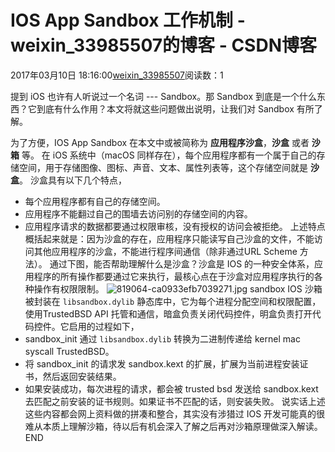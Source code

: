 # IOS App Sandbox 工作机制 - weixin_33985507的博客 - CSDN博客
2017年03月10日 18:16:00[weixin_33985507](https://me.csdn.net/weixin_33985507)阅读数：1
> 
提到 iOS 也许有人听说过一个名词 --- Sandbox。那 Sandbox 到底是一个什么东西？它到底有什么作用？本文将就这些问题做出说明，让我们对 Sandbox 有所了解。
> 
为了方便，IOS App Sandbox 在本文中或被简称为 **应用程序沙盒**，**沙盒** 或者 **沙箱** 等。
在 iOS 系统中（macOS 同样存在），每个应用程序都有一个属于自己的存储空间，用于存储图像、图标、声音、文本、属性列表等，这个存储空间就是 **沙盒**。
沙盒具有以下几个特点，
- 每个应用程序都有自己的存储空间。
- 应用程序不能翻过自己的围墙去访问别的存储空间的内容。
- 应用程序请求的数据都要通过权限审核，没有授权的访问会被拒绝。
上述特点概括起来就是：因为沙盒的存在，应用程序只能读写自己沙盒的文件，不能访问其他应用程序的沙盒，不能进行程序间通信（除非通过URL Scheme 方法）。
通过下图，能否帮助理解什么是沙盒？沙盒是 IOS 的一种安全体系，应用程序的所有操作都要通过它来执行，最核心点在于沙盒对应用程序执行的各种操作有权限限制。
![819064-ca0933efb7039271.jpg](https://upload-images.jianshu.io/upload_images/819064-ca0933efb7039271.jpg)
sandbox
IOS 沙箱被封装在 `libsandbox.dylib` 静态库中，它为每个进程分配空间和权限配置，使用TrustedBSD API 托管和通信，暗盒负责关闭代码控件，明盒负责打开代码控件。它启用的过程如下，
- sandbox_init 通过 `libsandbox.dylib` 转换为二进制传递给 kernel mac syscall TrustedBSD。
- 将 sandbox_init 的请求发 sandbox.kext 的扩展，扩展为当前进程安装证书，然后返回安装结果。
- 如果安装成功，每次进程的请求，都会被 trusted bsd 发送给 sandbox.kext 去匹配之前安装的证书规则。如果证书不匹配的话，则安装失败。
说实话上述这些内容都会网上资料做的拼凑和整合，其实没有涉猎过 IOS 开发可能真的很难从本质上理解沙箱，待以后有机会深入了解之后再对沙箱原理做深入解读。
END
